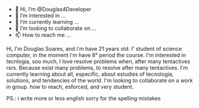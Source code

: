 - 👋 Hi, I’m @Douglas4Developer
- 👀 I’m interested in ...
- 🌱 I’m currently learning ...
- 💞️ I’m looking to collaborate on ...
- 📫 How to reach me ...

<!---
Douglas4Developer/Douglas4Developer is a ✨ special ✨ repository because its `README.md` (this file) appears on your GitHub profile.
You can click the Preview link to take a look at your changes.
--->
Hi, I'm Douglas Soares, and i'm have 21 years old. I' student of science computer, in the moment i'm have 8° period the course.
I'm interested in tecnlogia, soo much, I love resolve problems when, after many tentactives rsrs. Because exist many problems, to resolve after many tentactives.
I'm currently learning about all, especific, about estudies of tecnologia, solutions, and tendencies of the world.
I'm looking to collaborate on a work in group.
how to reach, esforced, and very student.

PS.: i write more or less english
sorry for the spelling mistakes
